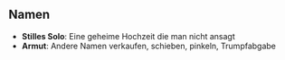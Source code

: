 ## Namen

- **Stilles Solo**: Eine geheime Hochzeit die man nicht ansagt
- **Armut**: Andere Namen verkaufen, schieben, pinkeln, Trumpfabgabe
